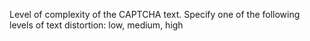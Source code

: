 Level of complexity of the CAPTCHA text. Specify one of the following levels of text distortion: low, medium, high